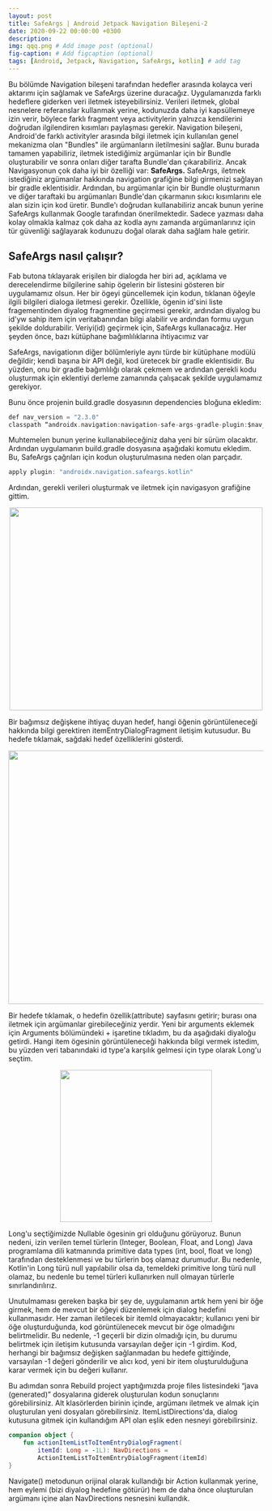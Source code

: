 ```yaml
---
layout: post
title: SafeArgs | Android Jetpack Navigation Bileşeni-2
date: 2020-09-22 00:00:00 +0300
description:
img: qqq.png # Add image post (optional)
fig-caption: # Add figcaption (optional)
tags: [Android, Jetpack, Navigation, SafeArgs, kotlin] # add tag
---
```


Bu bölümde Navigation bileşeni tarafından hedefler arasında kolayca veri aktarımı için sağlamak ve SafeArgs üzerine duracağız. Uygulamanızda farklı hedeflere giderken veri iletmek isteyebilirsiniz. 
Verileri iletmek, global nesnelere referanslar kullanmak yerine, kodunuzda daha iyi kapsüllemeye izin verir, böylece farklı fragment veya activitylerin yalnızca kendilerini doğrudan ilgilendiren kısımları paylaşması gerekir. 
Navigation bileşeni, Android'de farklı activityler arasında bilgi iletmek için kullanılan genel mekanizma olan "Bundles" ile argümanların iletilmesini sağlar. Bunu burada tamamen yapabiliriz, iletmek istediğimiz argümanlar için bir Bundle oluşturabilir ve sonra onları diğer tarafta Bundle'dan çıkarabiliriz. 
Ancak Navigasyonun çok daha iyi bir özelliği var: **SafeArgs.**
SafeArgs, iletmek istediğiniz argümanlar hakkında navigation grafiğine bilgi girmenizi sağlayan bir gradle eklentisidir. 
Ardından, bu argümanlar için bir Bundle oluşturmanın ve diğer taraftaki bu argümanları Bundle'dan çıkarmanın sıkıcı kısımlarını ele alan sizin için kod üretir. 
Bundle'ı doğrudan kullanabiliriz ancak bunun yerine SafeArgs kullanmak Google tarafından önerilmektedir. Sadece yazması daha kolay olmakla kalmaz çok daha az kodla aynı zamanda argümanlarınız için tür güvenliği sağlayarak kodunuzu doğal olarak daha sağlam hale getirir. 

## SafeArgs nasıl çalışır?
Fab butona tıklayarak erişilen bir dialogda her biri ad, açıklama ve derecelendirme bilgilerine sahip ögelerin bir listesini gösteren bir uygulamamız olsun.
Her bir ögeyi güncellemek için kodun, tıklanan öğeyle ilgili bilgileri dialoga iletmesi gerekir. Özellikle, ögenin id'sini liste fragementinden diyalog fragmentine geçirmesi gerekir, ardından diyalog bu id'yw sahip item için veritabanından bilgi alabilir ve ardından formu uygun şekilde doldurabilir.
Veriyi(id) geçirmek için, SafeArgs kullanacağız. 
Her şeyden önce, bazı kütüphane bağımlılıklarına ihtiyacımız var

SafeArgs, navigationın diğer bölümleriyle aynı türde bir kütüphane modülü değildir; kendi başına bir API değil, kod üretecek bir gradle eklentisidir. Bu yüzden, onu bir gradle bağımlılığı olarak çekmem ve ardından gerekli kodu oluşturmak için eklentiyi derleme zamanında çalışacak şekilde uygulamamız gerekiyor.

Bunu önce projenin build.gradle dosyasının dependencies bloğuna ekledim: 

```kotlin
def nav_version = "2.3.0"
classpath “androidx.navigation:navigation-safe-args-gradle-plugin:$nav_version”

```

Muhtemelen bunun yerine kullanabileceğiniz daha yeni bir sürüm olacaktır. Ardından uygulamanın build.gradle dosyasına aşağıdaki komutu ekledim. Bu, SafeArgs çağrıları için kodun oluşturulmasına neden olan parçadır. 

```kotlin
apply plugin: "androidx.navigation.safeargs.kotlin"

```
Ardından, gerekli verileri oluşturmak ve iletmek için navigasyon grafiğine gittim. 


<p align="center">
  <img width="500" height="400" src="https://user-images.githubusercontent.com/33956266/140910270-e77120e8-89a2-4ecc-88f0-dbb2eb23e1da.PNG">
</p>

Bir bağımsız değişkene ihtiyaç duyan hedef, hangi öğenin görüntüleneceği hakkında bilgi gerektiren itemEntryDialogFragment iletişim kutusudur. Bu hedefe tıklamak, sağdaki hedef özelliklerini gösterdi. 


<p align="center">
  <img width="800" height="500" src="https://user-images.githubusercontent.com/33956266/140911740-2fae694d-c1cb-4df9-92d0-7913f8fe0ebc.PNG">
</p>

Bir hedefe tıklamak, o hedefin özellik(attribute) sayfasını getirir; burası ona iletmek için argümanlar girebileceğiniz yerdir. 
Yeni bir arguments eklemek için Arguments bölümündeki + işaretine tıkladım, bu da aşağıdaki diyaloğu getirdi. Hangi item ögesinin görüntüleneceği hakkında bilgi vermek istedim, bu yüzden veri tabanındaki id type'a karşılık gelmesi için type olarak Long'u seçtim. 
  
  
<p align="center">
  <img width="300" height="300" src="https://user-images.githubusercontent.com/33956266/140912384-d5c49ec5-b745-4c68-9242-0d5dd480c710.PNG">
</p>  

Long'u seçtiğimizde Nullable ögesinin gri olduğunu görüyoruz. Bunun nedeni, izin verilen temel türlerin (Integer, Boolean, Float, and Long) Java programlama dili katmanında primitive data types (int, bool, float ve long) tarafından desteklenmesi ve bu türlerin boş olamaz durumudur.
Bu nedenle, Kotlin'in Long türü null yapılabilir olsa da, temeldeki primitive long türü null olamaz, bu nedenle bu temel türleri kullanırken null olmayan türlerle sınırlandırılırız. 

Unutulmaması gereken başka bir şey de, uygulamanın artık hem yeni bir öğe girmek, hem de mevcut bir öğeyi düzenlemek için dialog hedefini kullanmasıdır. Her zaman iletilecek bir itemId olmayacaktır; kullanıcı yeni bir öğe oluşturduğunda, kod görüntülenecek mevcut bir öge olmadığını belirtmelidir. Bu nedenle, -1 geçerli bir dizin olmadığı için, bu durumu belirtmek için iletişim kutusunda varsayılan değer için -1 girdim. Kod, herhangi bir bağımsız değişken sağlanmadan bu hedefe gittiğinde, varsayılan -1 değeri gönderilir ve alıcı kod, yeni bir item oluşturulduğuna karar vermek için bu değeri kullanır. 

Bu adımdan sonra Rebuild project yaptığımızda proje files listesindeki “java (generated)” dosyalarına giderek oluşturulan kodun sonuçlarını görebilirsiniz. Alt klasörlerden birinin içinde, argümanı iletmek ve almak için oluşturulan yeni dosyaları görebilirsiniz. 
ItemListDirections'da, dialog kutusuna gitmek için kullandığım API olan eşlik eden nesneyi görebilirsiniz. 

```kotlin
companion object {
    fun actionItemListToItemEntryDialogFragment(
        itemId: Long = -1L): NavDirections =
        ActionItemListToItemEntryDialogFragment(itemId)
}
```

Navigate() metodunun orijinal olarak kullandığı bir Action kullanmak yerine, hem eylemi (bizi diyalog hedefine götürür) hem de daha önce oluşturulan argümanı içine alan NavDirections nesnesini kullandık. 
  
  
